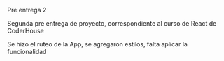 Pre entrega 2

Segunda pre entrega de proyecto, correspondiente al curso de React de CoderHouse

Se hizo el ruteo de la App, se agregaron estilos, falta aplicar la funcionalidad

